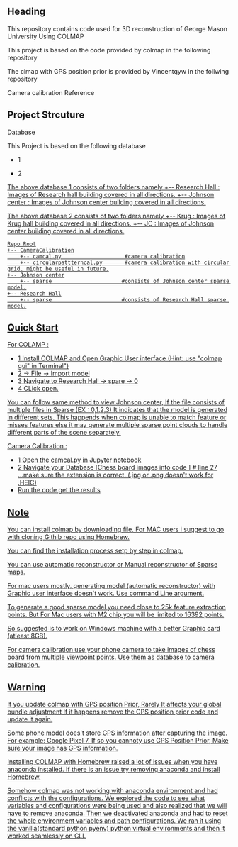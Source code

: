 ## Heading
This repository contains code used for 3D reconstruction of George Mason University Using COLMAP

This project is based on the code provided by colmap in the following repository
<a href="https://colmap.github.io/cli.html"></a>

The clmap with GPS position prior is provided by Vincentqyw in the follwing repository
<a href="https://github.com/Vincentqyw/colmap-gps"></a>

Camera calibration Reference 
<a href="https://learnopencv.com/camera-calibration-using-opencv/"></a>

## Project Strcuture
Database 

This Project is based on the following database

* 1 <a href="https://drive.google.com/drive/folders/1bO3PbEiboPKaXBBmnur5CpAcbVO27kR_?usp=share_link"></a>

* 2 <a href="https://drive.google.com/drive/folders/1lvwHE1UQHj231_njIHEKm4lfIfSWKWTk">

The above database 1 consists of two folders namely 
   +-- Research Hall : Images of Research hall building covered in all directions.
   +-- Johnson center : Images of Johnson center building covered in all directions.

The above database 2 consists of two folders namely 
   +-- Krug : Images of Krug hall building covered in all directions.
   +-- JC : Images of Johnson center building covered in all directions.

```
Repo Root
+-- CameraCalibration
    +-- camcal.py                    #camera calibration
    +-- circularpattterncal.py       #camera calibration with circular grid. might be useful in future.
+-- Johnson center
    +-- sparse                      #consists of Johnson center sparse model.
+-- Research Hall
    +-- sparse                      #consists of Research Hall sparse model.
```

## Quick Start
For COLAMP : 

* 1 Install COLMAP and Open Graphic User interface (Hint: use "colmap gui" in Terminal")
* 2 -> File -> Import model
* 3 Navigate to Research Hall -> spare -> 0
* 4 CLick open.


You can follow same method to view Johnson center, If the file consists of multiple files in Sparse (EX : 0,1,2,3)
It indicates that the model is generated in different sets. This happends when colmap is unable to match feature or misses features else it may generate multiple sparse point clouds to handle different parts of the scene separately.

Camera Calibration : 
* 1 Open the camcal.py in Jupyter notebook
* 2 Navigate your Database [Chess board images into code ]  # line 27  ...make sure the extension is correct. (.jpg or .png  doesn't work for .HEIC)
* Run the code get the results

## Note
You can install colmap by downloading file. For MAC users i suggest to go with cloning Githib repo using Homebrew.

You can find the installation process setp by step in colmap.

You can use automatic reconstructor or Manual reconstructor of Sparse maps.

For mac users mostly, generating model (automatic reconstructor)  with Graphic user interface doesn't work. Use command Line argument.

To generate a good sparse model you need close to 25k feature extraction points. But For Mac users with M2 chip you will be limited to 16392 points.

So suggested is to work on Windows machine with a better Graphic card (atleast 8GB).

For camera calibration use your phone camera to take images of chess board from multiple viewpoint points. 
Use them as database to camera calibration.


## Warning
If you update colmap with GPS position Prior, Rarely It affects your global bundle adjustment If it happens remove the GPS position prior code and update it again.

Some phone model does't store GPS information after capturing the image. For example: Google Pixel 7. If so you cannoty use GPS Position Prior, Make sure your image has GPS information.

Installing COLMAP with Homebrew raised a lot of  issues when you have anaconda installed. If there is an issue try removing anaconda and install Homebrew. 

Somehow colmap was not working with anaconda environment and had conflicts with the configurations. 
We explored the code to see what variables and configurations were being used and also realized that we will have to remove anaconda. 
Then we deactivated anaconda and had to reset the whole environment variables and path configurations.
We ran it using the vanilla(standard python pyenv) python virtual environments and then it worked seamlessly on CLI.
